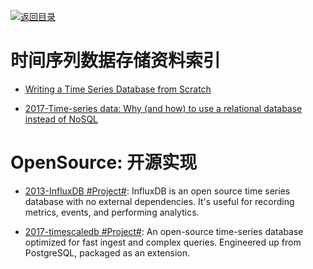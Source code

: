 [![返回目录](https://parg.co/UGo)](https://github.com/wxyyxc1992/Awesome-Reference)

# 时间序列数据存储资料索引

* [Writing a Time Series Database from Scratch](https://fabxc.org/blog/2017-04-10-writing-a-tsdb/)

* [2017-Time-series data: Why (and how) to use a relational database instead of NoSQL](https://blog.timescale.com/time-series-data-why-and-how-to-use-a-relational-database-instead-of-nosql-d0cd6975e87c)

# OpenSource: 开源实现

* [2013-InfluxDB #Project#](https://github.com/influxdata/influxdb): InfluxDB is an open source time series database with no external dependencies. It's useful for recording metrics, events, and performing analytics.

* [2017-timescaledb #Project#](https://github.com/timescale/timescaledb/): An open-source time-series database optimized for fast ingest and complex queries. Engineered up from PostgreSQL, packaged as an extension.

